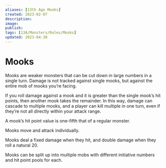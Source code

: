```yaml
---
aliases: [13th Age Mooks]
created: 2023-02-07
description: 
image: 
publish: 
tags: [13A/Monsters/Rules/Mooks]
updated: 2023-04-30
---
```

# Mooks

Mooks are weaker monsters that can be cut down in large numbers in a single turn. Damage is not tracked against single mooks, but against the entire mob of mooks you’re facing. 

If you roll damage against a mook and it is greater than the single mook’s hit points, then another mook takes the remainder. In this way, damage can cascade to multiple mooks, and a player can kill multiple in one turn, even if they’re not all directly within your attack range.

A mook’s hit point value is one-fifth that of a regular monster.

Mooks move and attack individually. 

Mooks deal a fixed damage when they hit, and double damage when they roll a natural 20.

Mooks can be split up into multiple mobs with different initiative numbers and hit point pools for each.
